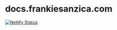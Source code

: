 # docs.frankiesanzica.com

[![Netlify Status](https://api.netlify.com/api/v1/badges/6feceb28-2ea8-4a77-88e6-26a37ed53c34/deploy-status)](https://app.netlify.com/sites/nifty-kalam-f81ae5/deploys)
